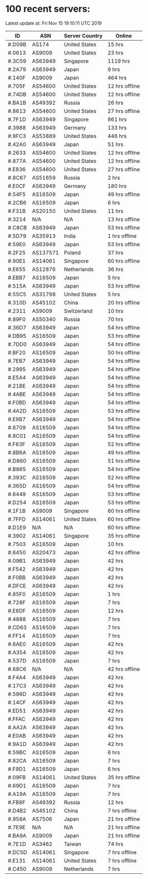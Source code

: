 # 100 recent servers:

Latest update at: Fri Nov 15 19:10:11 UTC 2019

| ID | ASN | Server Country | Online |
| -- | --- | -------------- | ------ |
| #.D09B | AS174 | United States | 15 hrs |
| #.0613 | AS9009 | United States | 23 hrs |
| #.3C59 | AS63949 | Singapore | 1119 hrs |
| #.2A79 | AS63949 | Japan | 9 hrs |
| #.140F | AS9009 | Japan | 464 hrs |
| #.705F | AS54600 | United States | 12 hrs offline |
| #.74DB | AS54600 | United States | 12 hrs offline |
| #.BA1B | AS49392 | Russia | 26 hrs |
| #.8613 | AS54600 | United States | 27 hrs offline |
| #.7F1D | AS63949 | Singapore | 861 hrs |
| #.3988 | AS63949 | Germany | 133 hrs |
| #.9FC3 | AS53889 | United States | 446 hrs |
| #.42A0 | AS63949 | Japan | 51 hrs |
| #.2633 | AS54600 | United States | 12 hrs offline |
| #.877A | AS54600 | United States | 12 hrs offline |
| #.E836 | AS54600 | United States | 27 hrs offline |
| #.8C67 | AS51659 | Russia | 2 hrs |
| #.E0CF | AS63949 | Germany | 180 hrs |
| #.54F5 | AS16509 | Japan | 49 hrs offline |
| #.2CB6 | AS16509 | Japan | 6 hrs |
| #.F31B | AS20150 | United States | 11 hrs |
| #.3214 | N/A | N/A | 13 hrs offline |
| #.C8CB | AS63949 | Japan | 53 hrs offline |
| #.5D79 | AS35913 | India | 1 hrs offline |
| #.59E0 | AS63949 | Japan | 53 hrs offline |
| #.2F25 | AS137571 | Poland | 37 hrs |
| #.90E1 | AS14061 | Singapore | 60 hrs offline |
| #.E655 | AS12876 | Netherlands | 36 hrs |
| #.EBB7 | AS16509 | Japan | 5 hrs |
| #.515A | AS63949 | Japan | 53 hrs offline |
| #.55C5 | AS31798 | United States | 5 hrs |
| #.310D | AS45102 | China | 20 hrs offline |
| #.2311 | AS9009 | Switzerland | 10 hrs |
| #.89F0 | AS50340 | Russia | 70 hrs |
| #.36D7 | AS63949 | Japan | 54 hrs offline |
| #.DB95 | AS16509 | Japan | 53 hrs offline |
| #.7DD0 | AS63949 | Japan | 54 hrs offline |
| #.BF20 | AS16509 | Japan | 50 hrs offline |
| #.7EB7 | AS63949 | Japan | 54 hrs offline |
| #.2995 | AS63949 | Japan | 54 hrs offline |
| #.E5A4 | AS63949 | Japan | 54 hrs offline |
| #.21BE | AS63949 | Japan | 54 hrs offline |
| #.4ABE | AS63949 | Japan | 54 hrs offline |
| #.F0BD | AS63949 | Japan | 54 hrs offline |
| #.4A2D | AS16509 | Japan | 53 hrs offline |
| #.E9B7 | AS63949 | Japan | 54 hrs offline |
| #.6709 | AS16509 | Japan | 54 hrs offline |
| #.8C01 | AS16509 | Japan | 54 hrs offline |
| #.F63F | AS16509 | Japan | 52 hrs offline |
| #.8B6A | AS16509 | Japan | 49 hrs offline |
| #.D860 | AS16509 | Japan | 51 hrs offline |
| #.B865 | AS16509 | Japan | 54 hrs offline |
| #.393C | AS16509 | Japan | 52 hrs offline |
| #.365D | AS16509 | Japan | 54 hrs offline |
| #.6449 | AS16509 | Japan | 53 hrs offline |
| #.D254 | AS16509 | Japan | 53 hrs offline |
| #.1F1B | AS9009 | Singapore | 60 hrs offline |
| #.7FFD | AS14061 | United States | 60 hrs offline |
| #.D1E9 | N/A | N/A | 60 hrs offline |
| #.3902 | AS14061 | Singapore | 35 hrs offline |
| #.7503 | AS16509 | Japan | 10 hrs |
| #.6450 | AS20473 | Japan | 42 hrs offline |
| #.09B1 | AS63949 | Japan | 42 hrs |
| #.F542 | AS63949 | Japan | 42 hrs |
| #.F0BB | AS63949 | Japan | 42 hrs |
| #.DFCE | AS63949 | Japan | 42 hrs |
| #.85F0 | AS16509 | Japan | 1 hrs |
| #.728F | AS16509 | Japan | 7 hrs |
| #.E8DF | AS16509 | Japan | 12 hrs |
| #.4888 | AS16509 | Japan | 7 hrs |
| #.CD63 | AS16509 | Japan | 7 hrs |
| #.FF14 | AS16509 | Japan | 7 hrs |
| #.6AE0 | AS16509 | Japan | 42 hrs |
| #.A354 | AS16509 | Japan | 42 hrs |
| #.537D | AS16509 | Japan | 7 hrs |
| #.68C6 | N/A | N/A | 42 hrs offline |
| #.F4A4 | AS63949 | Japan | 42 hrs |
| #.17C3 | AS63949 | Japan | 42 hrs |
| #.596D | AS63949 | Japan | 42 hrs |
| #.14CF | AS63949 | Japan | 42 hrs |
| #.ED51 | AS63949 | Japan | 42 hrs |
| #.FFAC | AS63949 | Japan | 42 hrs |
| #.AA2A | AS63949 | Japan | 42 hrs |
| #.E0AB | AS63949 | Japan | 42 hrs |
| #.9A1D | AS63949 | Japan | 42 hrs |
| #.59BC | AS16509 | Japan | 6 hrs |
| #.82CA | AS16509 | Japan | 7 hrs |
| #.F9D1 | AS16509 | Japan | 6 hrs |
| #.09FB | AS14061 | United States | 35 hrs offline |
| #.69D1 | AS16509 | Japan | 7 hrs |
| #.A19A | AS16509 | Japan | 7 hrs |
| #.FB8F | AS49392 | Russia | 12 hrs |
| #.D4B2 | AS45102 | China | 7 hrs offline |
| #.958A | AS7506 | Japan | 21 hrs offline |
| #.7E9E | N/A | N/A | 21 hrs offline |
| #.BA9A | AS9009 | Japan | 21 hrs offline |
| #.7E1D | AS3462 | Taiwan | 74 hrs |
| #.DC5D | AS14061 | Singapore | 7 hrs offline |
| #.E131 | AS14061 | United States | 7 hrs offline |
| #.C450 | AS9009 | Netherlands | 7 hrs |

